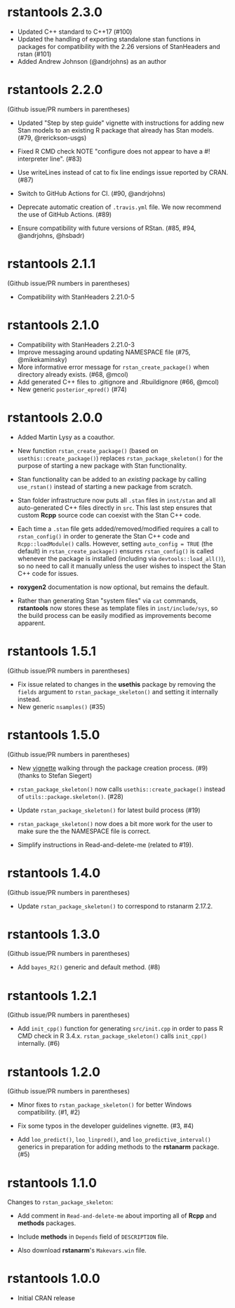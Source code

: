 # rstantools 2.3.0

* Updated C++ standard to C++17 (#100)
* Updated the handling of exporting standalone stan functions in packages for compatibility with the 2.26 versions of StanHeaders and rstan (#101)
* Added Andrew Johnson (@andrjohns) as an author 

# rstantools 2.2.0

(Github issue/PR numbers in parentheses)

* Updated "Step by step guide" vignette with instructions for adding new Stan
models to an existing R package that already has Stan models. (#79, @rerickson-usgs) 

* Fixed R CMD check NOTE "configure does not appear to have a #! interpreter line". (#83)

* Use writeLines instead of cat to fix line endings issue reported by CRAN. (#87)

* Switch to GitHub Actions for CI. (#90, @andrjohns)

* Deprecate automatic creation of `.travis.yml` file. We now recommend the use
of GitHub Actions. (#89)

* Ensure compatibility with future versions of RStan. (#85, #94, @andrjohns, @hsbadr)


# rstantools 2.1.1

(Github issue/PR numbers in parentheses)

* Compatibility with StanHeaders 2.21.0-5

# rstantools 2.1.0

* Compatibility with StanHeaders 2.21.0-3 
* Improve messaging around updating NAMESPACE file (#75, @mikekaminsky)
* More informative error message for `rstan_create_package()` when directory
already exists. (#68, @mcol)
* Add generated C++ files to .gitignore and .Rbuildignore (#66, @mcol)
* New generic `posterior_epred()` (#74)

# rstantools 2.0.0

* Added Martin Lysy as a coauthor.

* New function `rstan_create_package()` (based on
`usethis::create_package()`) replaces `rstan_package_skeleton()`
for the purpose of starting a new package with Stan functionality.

* Stan functionality can be added to an _existing_ package by calling
`use_rstan()` instead of starting a new package from scratch.

* Stan folder infrastructure now puts all `.stan` files in `inst/stan` and all
auto-generated C++ files directly in `src`.  This last step ensures that custom
**Rcpp** source code can coexist with the Stan C++ code.

* Each time a `.stan` file gets added/removed/modified requires a call to
`rstan_config()` in order to generate the Stan C++ code and `Rcpp::loadModule()`
calls.  However, setting `auto_config = TRUE` (the default) in
`rstan_create_package()` ensures `rstan_config()` is called whenever the package
is installed (including via `devtools::load_all()`), so no need to call it
manually unless the user wishes to inspect the Stan C++ code for issues.

* **roxygen2** documentation is now optional, but remains the default.

* Rather than generating Stan "system files" via `cat` commands, **rstantools**
now stores these as template files in `inst/include/sys`, so the build process
can be easily modified as improvements become apparent.


# rstantools 1.5.1

(Github issue/PR numbers in parentheses)

* Fix issue related to changes in the **usethis** package by removing the
`fields` argument to `rstan_package_skeleton()` and setting it internally
instead.
* New generic `nsamples()` (#35)


# rstantools 1.5.0

(Github issue/PR numbers in parentheses)

* New [vignette](https://mc-stan.org/rstantools/articles/) walking through the package creation process. (#9) (thanks to Stefan Siegert)

* `rstan_package_skeleton()` now calls `usethis::create_package()` instead of `utils::package.skeleton()`. (#28)

* Update `rstan_package_skeleton()` for latest build process (#19)

* `rstan_package_skeleton()` now does a bit more work for the user to make sure the the NAMESPACE file is correct.

* Simplify instructions in Read-and-delete-me (related to #19).

# rstantools 1.4.0

(Github issue/PR numbers in parentheses)

* Update `rstan_package_skeleton()` to correspond to rstanarm 2.17.2.

# rstantools 1.3.0

(Github issue/PR numbers in parentheses)

* Add `bayes_R2()` generic and default method. (#8)

# rstantools 1.2.1

(Github issue/PR numbers in parentheses)

* Add `init_cpp()` function for generating `src/init.cpp` in order to pass R CMD
check in R 3.4.x. `rstan_package_skeleton()` calls `init_cpp()` internally. (#6)

# rstantools 1.2.0

(Github issue/PR numbers in parentheses)

* Minor fixes to `rstan_package_skeleton()` for better Windows compatibility. (#1, #2)

* Fix some typos in the developer guidelines vignette. (#3, #4)

* Add `loo_predict()`, `loo_linpred()`, and `loo_predictive_interval()` generics in 
preparation for adding methods to the __rstanarm__ package. (#5)

# rstantools 1.1.0

Changes to `rstan_package_skeleton`:

* Add comment in `Read-and-delete-me` about importing all of __Rcpp__ and __methods__ packages.

* Include __methods__ in `Depends` field of `DESCRIPTION` file.

* Also download __rstanarm__'s `Makevars.win` file.

# rstantools 1.0.0

* Initial CRAN release
